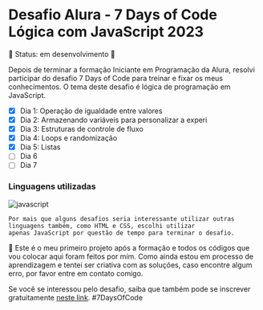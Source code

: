 # Desafio Alura - 7 Days of Code Lógica com JavaScript 2023

:construction: Status: em desenvolvimento :construction:


Depois de terminar a formação Iniciante em Programação da Alura, resolvi participar do desafio 7 Days of Code para treinar e fixar os meus conhecimentos. O tema deste desafio é lógica de programação em JavaScript.


- [X] Dia 1: Operação de igualdade entre valores
- [X] Dia 2: Armazenando variáveis para personalizar a experi
- [X] Dia 3: Estruturas de controle de fluxo
- [X] Dia 4: Loops e randomização
- [X] Dia 5: Listas
- [ ] Dia 6
- [ ] Dia 7

### Linguagens utilizadas

![javascript](https://img.shields.io/badge/JavaScript-F7DF1E?style=for-the-badge&logo=javascript&logoColor=black)  

```
Por mais que alguns desafios seria interessante utilizar outras linguagens também, como HTML e CSS, escolhi utilizar 
apenas JavaScript por questão de tempo para terminar o desafio.
```


:beginner: Este é o meu primeiro projeto após a formação e todos os códigos que vou colocar aqui foram feitos por mim. Como ainda estou em processo de aprendizagem e tentei ser criativa com as soluções, caso encontre algum erro, por favor entre em contato comigo.  


Se você se interessou pelo desafio, saiba que também pode se inscrever gratuitamente [neste link](https://7daysofcode.io/matricula/logica-programacao).
#7DaysOfCode
